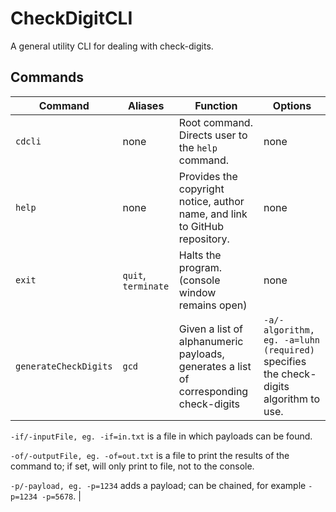 # CheckDigitCLI
A general utility CLI for dealing with check-digits.

## Commands
| Command | Aliases | Function | Options |
| --- | --- | --- | --- |
| `cdcli` | none | Root command. Directs user to the `help` command. | none | 
| `help` 	| none | Provides the copyright notice, author name, and link to GitHub repository. | none |
| `exit`	| `quit`, `terminate` | Halts the program. (console window remains open) | none |
| `generateCheckDigits` | `gcd` | Given a list of alphanumeric payloads, generates a list of corresponding check-digits | `-a/-algorithm, eg. -a=luhn (required)` specifies the check-digits algorithm to use. 

`-if/-inputFile, eg. -if=in.txt` is a file in which payloads can be found. 

`-of/-outputFile, eg. -of=out.txt` is a file to print the results of the command to; if set, will only print to file, not to the console. 

`-p/-payload, eg. -p=1234` adds a payload; can be chained, for example `-p=1234 -p=5678`. |